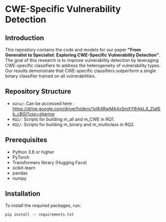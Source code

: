 # CWE-Specific Vulnerability Detection

## Introduction
This repository contains the code and models for our paper **"From Generalist to Specialist: Exploring CWE-Specific Vulnerability Detection"**. The goal of this research is to improve vulnerability detection by leveraging CWE-specific classifiers to address the heterogeneity of vulnerability types. Our results demonstrate that CWE-specific classifiers outperform a single binary classifier trained on all vulnerabilities.

## Repository Structure
- `data/`: Can be accessed here : https://drive.google.com/drive/folders/1olK4RwMA4xSmXY8rkkL4_ZlafEb_cBGi?usp=sharing
- `RQ1/`: Scripts for building m_all and m_CWE in RQ1.
- `RQ2/`: Scripts for building m_binary and m_multiclass in RQ2.

## Prerequisites
- Python 3.8 or higher
- PyTorch
- Transformers library (Hugging Face)
- scikit-learn
- pandas
- numpy

## Installation
To install the required packages, run:
```bash
pip install -r requirements.txt
